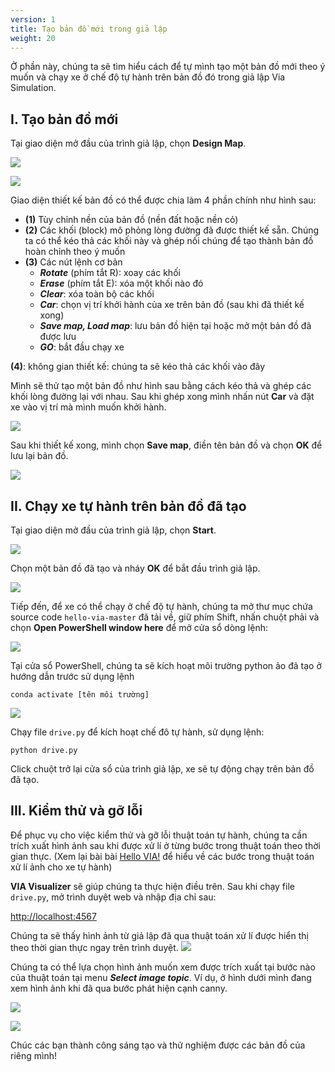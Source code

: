 ```yaml
---
version: 1
title: Tạo bản đồ mới trong giả lập
weight: 20
---
```


Ở phần này, chúng ta sẽ tìm hiểu cách để tự mình tạo một bản đồ mới theo ý muốn và chạy xe ở chế độ tự hành trên bản đồ đó trong giả lập Via Simulation.
## I. Tạo bản đồ mới

Tại giao diện mở đầu của trình giả lập, chọn **Design Map**.

![](uBV7NcQ.png)

![](DhToNKd.png)

Giao diện thiết kế bản đồ có thể được chia làm 4 phần chính như hình sau:

- **(1)** Tùy chỉnh nền của bản đồ (nền đất hoặc nền cỏ)
- **(2)** Các khối (block) mô phỏng lòng đường đã được thiết kế sẵn. Chúng ta có thể kéo thả các khối này và ghép nối chúng để tạo thành bản đồ hoàn chỉnh theo ý muốn
- **(3)** Các nút lệnh cơ bản
    - ***Rotate*** (phím tắt R): xoay các khối
    - ***Erase*** (phím tắt E): xóa một khối nào đó
    - ***Clear***: xóa toàn bộ các khối
    - ***Car***: chọn vị trí khởi hành của xe trên bản đồ (sau khi đã thiết kế xong)
    - ***Save map, Load map***: lưu bản đồ hiện tại hoặc mở một bản đồ đã được lưu
    - ***GO***: bắt đầu chạy xe

**(4)**: không gian thiết kế: chúng ta sẽ kéo thả các khối vào đây

Mình sẽ thử tạo một bản đồ như hình sau bằng cách kéo thả và ghép các khối lòng đường lại với nhau. Sau khi ghép xong mình nhấn nút **Car** và đặt xe vào vị trí mà mình muốn khởi hành.

![](rQUs05m.png)

Sau khi thiết kế xong, mình chọn **Save map**, điền tên bản đồ và chọn **OK** để lưu lại bản đồ.

![](kPTX6KW.png)

## II. Chạy xe tự hành trên bản đồ đã tạo

Tại giao diện mở đầu của trình giả lập, chọn **Start**.

![](uBV7NcQ.png)

Chọn một bản đồ đã tạo và nháy **OK** để bắt đầu trình giả lập.

![](7E0Qu8N.png)

Tiếp đến, để xe có thể chạy ở chế độ tự hành, chúng ta mở thư mục chứa source code `hello-via-master` đã tải về, giữ phím Shift, nhấn chuột phải và chọn **Open PowerShell window here** để mở cửa sổ dòng lệnh:

![](KkGRJlb.png)

Tại cửa sổ PowerShell, chúng ta sẽ kích hoạt môi trường python ảo đã tạo ở hướng dẫn trước sử dụng lệnh

```
conda activate [tên môi trường]
```

![](ooE0lNN.png)

Chạy file `drive.py` để kích hoạt chế đô tự hành, sử dụng lệnh:

```
python drive.py
```

Click chuột trở lại cửa sổ của trình giả lập, xe sẽ tự động chạy trên bản đồ đã tạo.

## III. Kiểm thử và gỡ lỗi

Để phục vụ cho việc kiểm thử và gỡ lỗi thuật toán tự hành, chúng ta cần trích xuất hình ảnh sau khi được xử lí ở từng bước trong thuật toán theo thời gian thực. (Xem lại bài bài [Hello VIA!](/vi/docs/getting-started/hello-via/) để hiểu về các bước trong thuật toán xử lí ảnh cho xe tự hành)

**VIA Visualizer** sẽ giúp chúng ta thực hiện điều trên. Sau khi chạy file `drive.py`, mở trình duyệt web và nhập địa chỉ sau:

[http://localhost:4567](http://localhost:4567)

Chúng ta sẽ thấy hình ảnh từ giả lập đã qua thuật toán xử lí được hiển thị theo thời gian thực ngay trên trình duyệt.
![](mkKweCp.png)

Chúng ta có thể lựa chọn hình ảnh muốn xem được trích xuất tại bước nào của thuật toán tại menu ***Select image topic***. Ví dụ, ở hình dưới mình đang xem hình ảnh khi đã qua bước phát hiện cạnh canny.

![](skJkCVX.png)

![](V9BRMhS.png)

Chúc các bạn thành công sáng tạo và thử nghiệm được các bản đồ của riêng mình!

